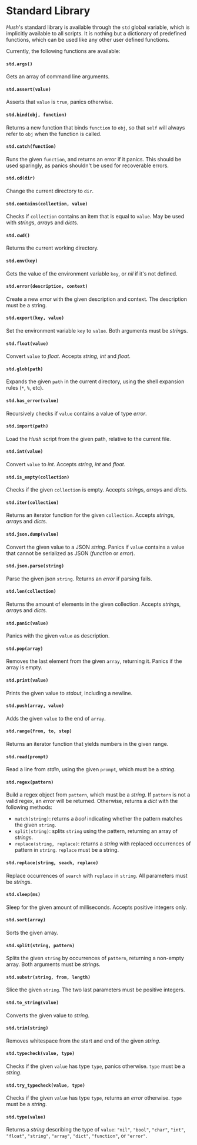 # Standard Library

*Hush*'s standard library is available through the `std` global variable, which is implicitly available to all scripts. It is nothing but a dictionary of predefined functions, which can be used like any other user defined functions.

Currently, the following functions are available:

#### `std.args()`
Gets an array of command line arguments.

#### `std.assert(value)`
Asserts that `value` is `true`, panics otherwise.

#### `std.bind(obj, function)`
Returns a new function that binds `function` to `obj`, so that `self` will always refer to `obj` when the function is called.

#### `std.catch(function)`
Runs the given `function`, and returns an error if it panics. This should be used sparingly, as panics shouldn't be used for recoverable errors.

#### `std.cd(dir)`
Change the current directory to `dir`.

#### `std.contains(collection, value)`
Checks if `collection` contains an item that is equal to `value`. May be used with *string*s, *array*s and *dict*s.

#### `std.cwd()`
Returns the current working directory.

#### `std.env(key)`
Gets the value of the environment variable `key`, or *nil* if it's not defined.

#### `std.error(description, context)`
Create a new *error* with the given description and context. The description must be a string.

#### `std.export(key, value)`
Set the environment variable `key` to `value`. Both arguments must be *string*s.

#### `std.float(value)`
Convert `value` to *float*. Accepts *string*, *int* and *float*.

#### `std.glob(path)`
Expands the given `path` in the current directory, using the shell expansion rules (`*`, `%`, etc).

#### `std.has_error(value)`
Recursively checks if `value` contains a value of type *error*.

#### `std.import(path)`
Load the *Hush* script from the given path, relative to the current file.

#### `std.int(value)`
Convert `value` to *int*. Accepts *string*, *int* and *float*.

#### `std.is_empty(collection)`
Checks if the given `collection` is empty. Accepts *string*s, *array*s and *dict*s.

#### `std.iter(collection)`
Returns an iterator function for the given `collection`. Accepts *string*s, *array*s and *dict*s.

#### `std.json.dump(value)`
Convert the given value to a JSON *string*. Panics if `value` contains a value that cannot be serialized as JSON (*function* or *error*).

#### `std.json.parse(string)`
Parse the given json `string`. Returns an *error* if parsing fails.

#### `std.len(collection)`
Returns the amount of elements in the given collection. Accepts *string*s, *array*s and *dict*s.

#### `std.panic(value)`
Panics with the given `value` as description.

#### `std.pop(array)`
Removes the last element from the given `array`, returning it. Panics if the array is empty.

#### `std.print(value)`
Prints the given value to *stdout*, including a newline.

#### `std.push(array, value)`
Adds the given `value` to the end of `array`.

#### `std.range(from, to, step)`
Returns an iterator function that yields numbers in the given range.

#### `std.read(prompt)`
Read a line from *stdin*, using the given `prompt`, which must be a *string*.

#### `std.regex(pattern)`
Build a regex object from `pattern`, which must be a *string*. If `pattern` is not a valid regex, an *error* will be returned. Otherwise, returns a *dict* with the following methods:
- `match(string)`: returns a *bool* indicating whether the pattern matches the given `string`.
- `split(string)`: splits `string` using the pattern, returning an array of *string*s.
- `replace(string, replace)`: returns a *string* with replaced occurrences of pattern in `string`. `replace` must be a string.

#### `std.replace(string, seach, replace)`
Replace occurrences of `search` with `replace` in `string`. All parameters must be *string*s.

#### `std.sleep(ms)`
Sleep for the given amount of milliseconds. Accepts positive integers only.

#### `std.sort(array)`
Sorts the given array.

#### `std.split(string, pattern)`
Splits the given `string` by occurrences of `pattern`, returning a non-empty array. Both arguments must be *string*s.

#### `std.substr(string, from, length)`
Slice the given `string`. The two last parameters must be positive integers.

#### `std.to_string(value)`
Converts the given value to *string*.

#### `std.trim(string)`
Removes whitespace from the start and end of the given *string*.

#### `std.typecheck(value, type)`
Checks if the given `value` has type `type`, panics otherwise. `type` must be a *string*.

#### `std.try_typecheck(value, type)`
Checks if the given `value` has type `type`, returns an *error* otherwise. `type` must be a *string*.

#### `std.type(value)`
Returns a *string* describing the type of `value`: `"nil"`, `"bool"`, `"char"`, `"int"`, `"float"`, `"string"`, `"array"`, `"dict"`, `"function"`, or `"error"`.
